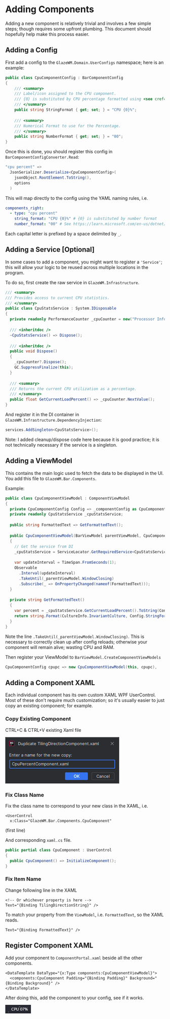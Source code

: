 ﻿# Adding Components

Adding a new component is relatively trivial and involves a few simple steps; though requires some upfront plumbing. This document should hopefully help make this process easier.

## Adding a Config

First add a config to the `GlazeWM.Domain.UserConfigs` namespace; here is an example:

```csharp
public class CpuComponentConfig : BarComponentConfig
{
    /// <summary>
    /// Label/icon assigned to the CPU component.
    /// {0} is substituted by CPU percentage formatted using <see cref="NumberFormat"/>.
    /// </summary>
    public string StringFormat { get; set; } = "CPU {0}%";

    /// <summary>
    /// Numerical Format to use for the Percentage.
    /// </summary>
    public string NumberFormat { get; set; } = "00";
}
```

Once this is done, you should register this config in `BarComponentConfigConverter.Read`:

```csharp
"cpu percent" =>
  JsonSerializer.Deserialize<CpuComponentConfig>(
    jsonObject.RootElement.ToString(),
    options
  )
```

This will map directly to the config using the YAML naming rules, i.e.

```yaml
components_right:
  - type: "cpu percent"
    string_format: "CPU {0}%" # {0} is substituted by number format
    number_format: "00" # See https://learn.microsoft.com/en-us/dotnet/standard/base-types/standard-numeric-format-strings#standard-format-specifiers.
```

Each capital letter is prefixed by a space delimited by `_`.

## Adding a Service [Optional]

In some cases to add a component, you might want to register a `'Service'`; this will allow your logic to be reused across multiple locations in the program.

To do so, first create the raw service in `GlazeWM.Infrastructure`.

```csharp
/// <summary>
/// Provides access to current CPU statistics.
/// </summary>
public class CpuStatsService : System.IDisposable
{
  private readonly PerformanceCounter _cpuCounter = new("Processor Information", "% Processor Utility", "_Total");

  /// <inheritdoc />
  ~CpuStatsService() => Dispose();

  /// <inheritdoc />
  public void Dispose()
  {
    _cpuCounter?.Dispose();
    GC.SuppressFinalize(this);
  }

  /// <summary>
  /// Returns the current CPU utilization as a percentage.
  /// </summary>
  public float GetCurrentLoadPercent() => _cpuCounter.NextValue();
}
```

And register it in the DI container in `GlazeWM.Infrastructure.DependencyInjection`:

```csharp
services.AddSingleton<CpuStatsService>();
```

Note: I added cleanup/dispose code here because it is good practice; it is not technically necessary if the service is a singleton.

## Adding a ViewModel

This contains the main logic used to fetch the data to be displayed in the UI.
You add this file to `GlazeWM.Bar.Components`.

Example:

```csharp
public class CpuComponentViewModel : ComponentViewModel
{
  private CpuComponentConfig Config => _componentConfig as CpuComponentConfig;
  private readonly CpuStatsService _cpuStatsService;

  public string FormattedText => GetFormattedText();

  public CpuComponentViewModel(BarViewModel parentViewModel, CpuComponentConfig config) : base(parentViewModel, config)
  {
    // Get the service from DI
    _cpuStatsService = ServiceLocator.GetRequiredService<CpuStatsService>();

    var updateInterval = TimeSpan.FromSeconds(1);
    Observable
      .Interval(updateInterval)
      .TakeUntil(_parentViewModel.WindowClosing)
      .Subscribe(_ => OnPropertyChanged(nameof(FormattedText)));
  }

  private string GetFormattedText()
  {
    var percent = _cpuStatsService.GetCurrentLoadPercent().ToString(Config.NumberFormat, CultureInfo.InvariantCulture);
    return string.Format(CultureInfo.InvariantCulture, Config.StringFormat, percent);
  }
}
```

Note the line `.TakeUntil(_parentViewModel.WindowClosing)`. This is necessary to correctly clean up after config reloads; otherwise your component will remain alive; wasting CPU and RAM.

Then register your ViewModel to `BarViewModel.CreateComponentViewModels`

```csharp
CpuComponentConfig cpupc => new CpuComponentViewModel(this, cpupc),
```

## Adding a Component XAML

Each individual component has its own custom XAML WPF UserControl.
Most of these don't require much customization; so it's usually easier to just copy an existing component; for example.

### Copy Existing Component

CTRL+C & CTRL+V existing Xaml file

![Duplicate XAML](./docs/images/duplicate_xaml.png)

### Fix Class Name

Fix the class name to correspond to your new class in the XAML, i.e.

```xaml
<UserControl
  x:Class="GlazeWM.Bar.Components.CpuComponent"
```

(first line)

And corresponding `xaml.cs` file.

```csharp
public partial class CpuComponent : UserControl
{
  public CpuComponent() => InitializeComponent();
}
```

### Fix Item Name

Change following line in the XAML

```xaml
<!-- Or whichever property is here -->
Text="{Binding TilingDirectionString}" />
```

To match your property from the `ViewModel`, i.e. `FormattedText`, so the XAML reads.

```xaml
Text="{Binding FormattedText}" />
```

## Register Component XAML

Add your component to `ComponentPortal.xaml` beside all the other components.

```xaml
<DataTemplate DataType="{x:Type components:CpuComponentViewModel}">
  <components:CpuComponent Padding="{Binding Padding}" Background="{Binding Background}" />
</DataTemplate>
```

After doing this, add the component to your config, see if it works.

![Working CPU Indicator](./docs/images/working_cpu_indicator.png)

